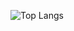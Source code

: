 ![Top Langs](https://github-readme-stats.vercel.app/api/top-langs/?username=jake-t-dev&theme=github_dark_dimmed&hide=XSLT,HTML,CSS,Makefile&layout=donut)
